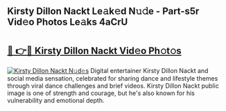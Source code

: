 ## Kirsty Dillon Nackt Le𝚊k𝚎d N𝚞𝚍e - Part-s5r Vid𝚎o Photos Le𝚊ks 4aCrU

# <h2><a href="http://fb4ym0e.evod.top/?m=Kirsty+Dillon+Nackt">🔗 👉🔴 Kirsty Dillon Nackt Vid𝚎o Ph𝚘t𝚘s</a></h2>

[![Kirsty Dillon Nackt N𝚞d𝚎s](https://i.imgur.com/8V9OHl7.gif)](http://fb4ym0e.evod.top/?m=Kirsty+Dillon+Nackt)
Digital entertainer Kirsty Dillon Nackt and social media sensation, celebrated for sharing dance and lifestyle themes through viral dance challenges and brief videos. Kirsty Dillon Nackt public image is one of strength and courage, but he's also known for his vulnerability and emotional depth. 
